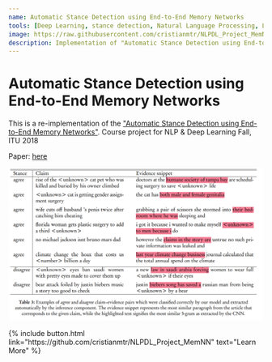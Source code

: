 ```yaml
---
name: Automatic Stance Detection using End-to-End Memory Networks
tools: [Deep Learning, stance detection, Natural Language Processing, LSTM, CNN]
image: https://raw.githubusercontent.com/cristianmtr/NLPDL_Project_MemNN/master/image.png
description: Implementation of "Automatic Stance Detection using End-to-End Memory Networks"
---
```


# Automatic Stance Detection using End-to-End Memory Networks

This is a re-implementation of the ["Automatic Stance Detection using End-to-End Memory Networks"](https://arxiv.org/abs/1804.07581). Course project for NLP & Deep Learning Fall, ITU 2018

Paper: [here](https://github.com/cristianmtr/NLPDL_Project_MemNN/blob/master/paper.pdf)

![figure](https://raw.githubusercontent.com/cristianmtr/NLPDL_Project_MemNN/master/image.png)

<p class="text-center">
{% include button.html link="https://github.com/cristianmtr/NLPDL_Project_MemNN" text="Learn More" %}
</p>

